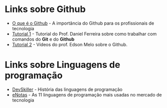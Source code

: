 # Links sobre Github
* [O que é o Github](https://youtu.be/ZDo_f3ZibFA) - A importância do Github para os profissionais de tecnologia
* [Tutorial 1](https://github.com/geracaoti/comandos-git) - Tutorial do Prof. Daniel Ferreira sobre como trabalhar com comandos do **Git** e do **Github**
* [Tutorial 2](https://www.youtube.com/playlist?list=PL_8ohcSRpGqnyzGLiq1F29cbg_mQ-qN3Z) - Vídeos do prof. Edson Melo sobre o Github.

# Links sobre Linguagens de programação
* [DevSkiller](https://devskiller.com/pt/historia-da-programacao-idiomas/) - História das linguagens de programação
* [eNotas](https://enotas.com.br/blog/linguagens-de-programacao/#) -  As 11 linguagens de programação mais usadas no mercado de tecnologia